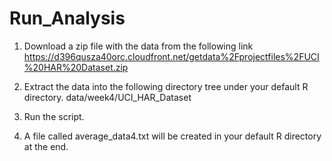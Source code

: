 # Run_Analysis

1. Download a zip file with the data from the following link  https://d396qusza40orc.cloudfront.net/getdata%2Fprojectfiles%2FUCI%20HAR%20Dataset.zip

2. Extract the data into the following directory tree under your default R directory. data/week4/UCI_HAR_Dataset

3. Run the script.

4. A file called average_data4.txt will be created in your default R directory at the end.
